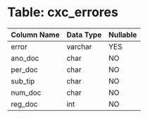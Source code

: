 # Table: cxc_errores

| Column Name | Data Type | Nullable |
|-------------|-----------|----------|
| error | varchar | YES |
| ano_doc | char | NO |
| per_doc | char | NO |
| sub_tip | char | NO |
| num_doc | char | NO |
| reg_doc | int | NO |
